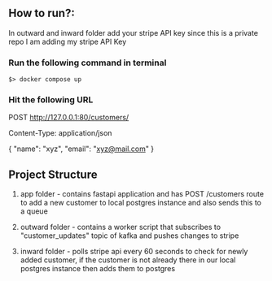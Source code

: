 ## How to run?:

 In outward and inward folder add your stripe API key since this is a private repo I am adding my stripe API Key
### Run the following command in terminal
```
$> docker compose up
```
### Hit the following URL
POST http://127.0.0.1:80/customers/

Content-Type: application/json

{
  "name": "xyz",
  "email": "xyz@mail.com"
}


## Project Structure

1. app folder - contains fastapi application and has POST /customers route to add a new customer to local postgres instance and also sends this to a queue

2. outward folder - contains a worker script that subscribes to "customer_updates" topic of kafka and pushes changes to stripe

3. inward folder - polls stripe api every 60 seconds to check for newly added customer, if the customer is not already there in our local postgres instance then adds them to postgres
